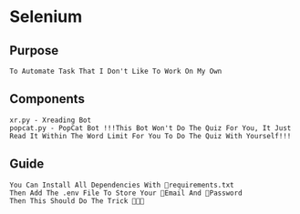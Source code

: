 # Selenium
## Purpose  
    To Automate Task That I Don't Like To Work On My Own
## Components
    xr.py - Xreading Bot
    popcat.py - PopCat Bot !!!This Bot Won't Do The Quiz For You, It Just Read It Within The Word Limit For You To Do The Quiz With Yourself!!!
    
## Guide
    You Can Install All Dependencies With 📄requirements.txt
    Then Add The .env File To Store Your 📧Email And 🔑Password  
    Then This Should Do The Trick 🎩🎩🎩
    
